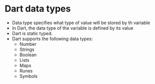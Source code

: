 # Dart data types

- Data type specifies what type of value will be stored by th variable
- In Dart, the data type of the variable is defined by its value
- Dart is static typed.
- Dart supports the following data types:
    - Number
    - Strings
    - Boolean
    - Lists
    - Maps
    - Runes
    - Symbols